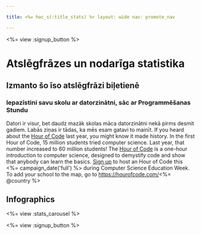 ```yaml
---

title: <%= hoc_s(:title_stats) %> layout: wide nav: promote_nav

---
```


<%= view :signup_button %>

# Atslēgfrāzes un nodarīga statistika

## Izmanto šo īso atslēgfrāzi biļetienē

### Iepazīstini savu skolu ar datorzinātni, sāc ar Programmēšanas Stundu

Datori ir visur, bet daudz mazāk skolas māca datorzinātni nekā pirms desmit gadiem. Labās ziņas ir tādas, ka mēs esam gatavi to mainīt. If you heard about the [Hour of Code](<%= resolve_url('/') %>) last year, you might know it made history. In the first Hour of Code, 15 million students tried computer science. Last year, that number increased to 60 million students! The [Hour of Code](<%= resolve_url('/') %>) is a one-hour introduction to computer science, designed to demystify code and show that anybody can learn the basics. [Sign up](<%= resolve_url('/') %>) to host an Hour of Code this <%= campaign_date('full') %> during Computer Science Education Week. To add your school to the map, go to https://hourofcode.com/<%= @country %>

## Infographics

<%= view :stats_carousel %>

<%= view :signup_button %>